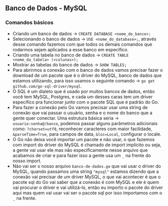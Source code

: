 ## Banco de Dados - MySQL
### Comandos básicos
* Criando um banco de dados -> `CREATE DATABASE <nome_do_banco>;`
* Selecionando o banco de dados -> `USE <nome_do_database>;`, através desse comando fazemos com que todos os demais comandos
que rodarmos sejam aplicados a esse banco em específico.
* Criando uma tabela no banco de dados -> `CREATE TABLE <nome_da_tabela> (<colunas>);`
* Mostrar as tabelas do banco de dados -> `SHOW TABLES;`
* Para abrirmos a conexão com o banco de dados vamos precisar fazer o download de um pacote que é o driver do MySQL, banco de
dados que estamos utilizando, para isso usamos o seguinte comando -> `go get github.com/go-sql-driver/mysql`.
* O SQL é um dialeto que é usado por muitos bancos de dados, então você tem MySQL, Postgres, e cada um desses caras tem um 
driver específico pra funcionar junto com o pacote SQL que é padrão do Go.
* Para fazer a conexão pelo Go vamos precisar usar uma string de conexão que vai passar o usuário, senha e o nome do banco que
a gente quer conectar. Uma estrutura básica seria -> `usuario:senha@/banco`, podemos passar alguns parâmetros adicionais como:
`?charset=utf8`, reconhecer caracteres com maior facilidade, `&parseTime=True`, para campos de data, `&loc=Local`, configurar
o locale.
* O Go não deixa você importar um pacote e não usar, o que fazemos com import do driver do MySQL é chamado de import implícito
ou seja, a gente vai usar ele mas não especificamente nesse arquivo que acabamos de criar e para fazer isso a gente usa um `_`
na frente do nosso import.
* Não vai ser o nosso arquivo `banco-de-dados.go` que vai usar o driver do MySQL, quando passamos uma string `"mysql"` estamos
dizendo que a conexão vai precisar de um driver MySQL, o que vai acontecer é que o pacote sql do Go vai saber que a conexão é
com MySQL e ele é quem vai procurar o driver e vai utilizá-lo, então eu importo o pacote do driver aqui mas quem vai usar vai
ser o pacote sql por isso importamos com o `_` na frente.